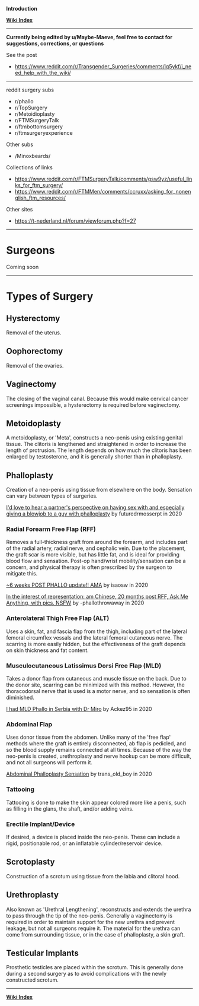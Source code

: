 **Introduction**

**[Wiki Index](https://github.com/MissTeapot/LGBT-Wikis/blob/main/github_wiki/transwiki/index.md)**
*****

**Currently being edited by u/Maybe-Maeve, feel free to contact for suggestions, corrections, or questions**

See the post 

* https://www.reddit.com/r/Transgender_Surgeries/comments/iq5ykf/i_need_help_with_the_wiki/

*****
reddit surgery subs

* r/phallo
* r/TopSurgery
* r/Metoidioplasty
* r/FTMSurgeryTalk
* r/ftmbottomsurgery
* r/ftmsurgeryexperience 

Other subs

* /Minoxbeards/

Collections of links

* https://www.reddit.com/r/FTMSurgeryTalk/comments/gsw9yz/useful_links_for_ftm_surgery/
* https://www.reddit.com/r/FTMMen/comments/ccruxx/asking_for_nonenglish_ftm_resources/

Other sites

* https://t-nederland.nl/forum/viewforum.php?f=27

*****
# Surgeons

Coming soon

*****
# Types of Surgery

## Hysterectomy

Removal of the uterus.

## Oophorectomy

Removal of the ovaries.

## Vaginectomy

The closing of the vaginal canal. Because this would make cervical cancer screenings impossible, a hysterectomy is required before vaginectomy.

## Metoidoplasty

A metoidoplasty, or 'Meta', constructs a neo-penis using existing genital tissue. The clitoris is lengthened and straightened in order to increase the length of protrusion. The length depends on how much the clitoris has been enlarged by testosterone, and it is generally shorter than in phalloplasty.

## Phalloplasty

Creation of a neo-penis using tissue from elsewhere on the body. Sensation can vary between types of surgeries.

[I'd love to hear a partner's perspective on having sex with and especially giving a blowjob to a guy with phalloplasty](https://www.reddit.com/r/phallo/comments/hpy26t/id_love_to_hear_a_partners_perspective_on_having/) by futuredrmosserpt in 2020

### Radial Forearm Free Flap (RFF)

Removes a full-thickness graft from around the forearm, and includes part of the radial artery, radial nerve, and cephalic vein. Due to the placement, the graft scar is more visible, but has little fat, and is ideal for providing blood flow and sensation. Post-op hand/wrist mobility/sensation can be a concern, and physical therapy is often prescribed by the surgeon to mitigate this.

[~6 weeks POST PHALLO update!! AMA](https://www.reddit.com/r/Transgender_Surgeries/comments/isaosw/6_weeks_post_phallo_update_ama/) by isaosw in 2020

[In the interest of representation: am Chinese, 20 months post RFF, Ask Me Anything, with pics. NSFW](https://www.reddit.com/r/phallo/comments/i77wvu/in_the_interest_of_representation_am_chinese_20/) by -phallothrowaway in 2020

### Anterolateral Thigh Free Flap (ALT)

Uses a skin, fat, and fascia flap from the thigh, including part of the lateral femoral circumflex vessals and the lateral femoral cutaneous nerve. The scarring is more easily hidden, but the effectiveness of the graft depends on skin thickness and fat content. 

### Musculocutaneous Latissimus Dorsi Free Flap (MLD)

Takes a donor flap from cutaneous and muscle tissue on the back. Due to the donor site, scarring can be minimized with this method. However, the thoracodorsal nerve that is used is a motor nerve, and so sensation is often diminished.

[I had MLD Phallo in Serbia with Dr Miro](https://www.reddit.com/r/phallo/comments/huoyuo/i_had_mld_phallo_in_serbia_with_dr_miro/) by Ackez95 in 2020

### Abdominal Flap

Uses donor tissue from the abdomen. Unlike many of the 'free flap' methods where the graft is entirely disconnected, ab flap is pedicled, and so the blood supply remains connected at all times. Because of the way the neo-penis is created, urethroplasty and nerve hookup can be more difficult, and not all surgeons will perform it.

[Abdominal Phalloplasty Sensation](https://www.reddit.com/r/Transgender_Surgeries/comments/io44tm/abdominal_phalloplasty_sensation_take_2/) by trans_old_boy in 2020

### Tattooing

Tattooing is done to make the skin appear colored more like a penis, such as filling in the glans, the shaft, and/or adding veins.

### Erectile Implant/Device

If desired, a device is placed inside the neo-penis. These can include a rigid, positionable rod, or an inflatable cylinder/reservoir device.

## Scrotoplasty

Construction of a scrotum using tissue from the labia and clitoral hood.

## Urethroplasty

Also known as 'Urethral Lengthening', reconstructs and extends the urethra to pass through the tip of the neo-penis. Generally a vaginectomy is required in order to maintain support for the new urethra and prevent leakage, but not all surgeons require it. The material for the urethra can come from surrounding tissue, or in the case of phalloplasty, a skin graft.

## Testicular Implants

Prosthetic testicles are placed within the scrotum. This is generally done during a second surgery as to avoid complications with the newly constructed scrotum.

*****
**[Wiki Index](https://github.com/MissTeapot/LGBT-Wikis/blob/main/github_wiki/transwiki/index.md)**